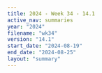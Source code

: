 ```yaml
---
title: 2024 - Week 34 - 14.1
active_nav: summaries
year: "2024"
filename: "wk34"
version: "14.1"
start_date: "2024-08-19"
end_date: "2024-08-25"
layout: "summary"
---
```

